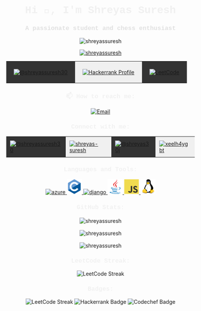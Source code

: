<h1 align="center" style="font-family: 'Courier New', Courier, monospace; color: #f0f0f0;">Hi 👋, I'm Shreyas Suresh</h1>
<h3 align="center" style="font-family: 'Courier New', Courier, monospace; color: #e1e1e1;">A passionate student and chess enthusiast</h3>

<p align="center">
  <img src="https://komarev.com/ghpvc/?username=shreyassuresh&label=Profile%20views&color=0e75b6&style=flat" alt="shreyassuresh" />
</p>

<p align="center">
  <a href="https://github.com/ryo-ma/github-profile-trophy">
    <img src="https://github-profile-trophy.vercel.app/?username=shreyassuresh" alt="shreyassuresh" />
  </a>
</p>

<!-- Chessboard Layout -->
<table align="center" style="border-spacing: 0;">
  <tr>
    <td style="background-color: #333; padding: 20px; text-align: center;">
      <a href="https://twitter.com/@shreyassuresh30" target="blank">
        <img src="https://img.shields.io/twitter/follow/@shreyassuresh30?logo=twitter&style=for-the-badge" alt="@shreyassuresh30" />
      </a>
    </td>
    <td style="background-color: #f0f0f0; padding: 20px; text-align: center;">
      <a href="https://www.hackerrank.com/@shreyas30j" target="blank">
        <img src="https://img.shields.io/hackerrank/follow/shreyas30j?style=for-the-badge" alt="Hackerrank Profile" />
      </a>
    </td>
    <td style="background-color: #333; padding: 20px; text-align: center;">
      <a href="https://www.leetcode.com/xeelh4ygbt" target="blank">
        <img src="https://img.shields.io/badge/Leetcode-Active%20Streak-brightgreen?style=for-the-badge" alt="LeetCode" />
      </a>
    </td>
  </tr>
</table>

<h3 align="center" style="color: #f1f1f1; font-family: 'Courier New', Courier, monospace;">📫 How to reach me:</h3>
<p align="center">
  <a href="mailto:shreyas30j@gmail.com">
    <img src="https://img.shields.io/badge/Email-shreyas30j@gmail.com-brightgreen?style=flat" alt="Email" />
  </a>
</p>

<!-- Chessboard Layout with Social Links -->
<h3 align="center" style="color: #f1f1f1; font-family: 'Courier New', Courier, monospace;">Connect with me:</h3>
<table align="center" style="border-spacing: 0;">
  <tr>
    <td style="background-color: #333; padding: 10px;">
      <a href="https://twitter.com/@shreyassuresh30" target="blank">
        <img src="https://raw.githubusercontent.com/rahuldkjain/github-profile-readme-generator/master/src/images/icons/Social/twitter.svg" alt="@shreyassuresh30" height="30" width="40" />
      </a>
    </td>
    <td style="background-color: #f0f0f0; padding: 10px;">
      <a href="https://linkedin.com/in/shreyas-suresh" target="blank">
        <img src="https://raw.githubusercontent.com/rahuldkjain/github-profile-readme-generator/master/src/images/icons/Social/linked-in-alt.svg" alt="shreyas-suresh" height="30" width="40" />
      </a>
    </td>
    <td style="background-color: #333; padding: 10px;">
      <a href="https://www.hackerrank.com/@shreyas30j" target="blank">
        <img src="https://raw.githubusercontent.com/rahuldkjain/github-profile-readme-generator/master/src/images/icons/Social/hackerrank.svg" alt="@shreyas30j" height="30" width="40" />
      </a>
    </td>
    <td style="background-color: #f0f0f0; padding: 10px;">
      <a href="https://www.leetcode.com/xeelh4ygbt" target="blank">
        <img src="https://raw.githubusercontent.com/rahuldkjain/github-profile-readme-generator/master/src/images/icons/Social/leet-code.svg" alt="xeelh4ygbt" height="30" width="40" />
      </a>
    </td>
  </tr>
</table>

<h3 align="center" style="font-family: 'Courier New', Courier, monospace; color: #f1f1f1;">Languages and Tools:</h3>
<p align="center">
  <!-- Chess-themed tools icons with color changes -->
  <a href="https://azure.microsoft.com/en-in/" target="_blank">
    <img src="https://www.vectorlogo.zone/logos/microsoft_azure/microsoft_azure-icon.svg" alt="azure" width="40" height="40" />
  </a>
  <a href="https://www.cprogramming.com/" target="_blank">
    <img src="https://raw.githubusercontent.com/devicons/devicon/master/icons/c/c-original.svg" alt="c" width="40" height="40" />
  </a>
  <a href="https://www.djangoproject.com/" target="_blank">
    <img src="https://cdn.worldvectorlogo.com/logos/django.svg" alt="django" width="40" height="40" />
  </a>
  <a href="https://www.java.com" target="_blank">
    <img src="https://raw.githubusercontent.com/devicons/devicon/master/icons/java/java-original.svg" alt="java" width="40" height="40" />
  </a>
  <a href="https://developer.mozilla.org/en-US/docs/Web/JavaScript" target="_blank">
    <img src="https://raw.githubusercontent.com/devicons/devicon/master/icons/javascript/javascript-original.svg" alt="javascript" width="40" height="40" />
  </a>
  <a href="https://www.linux.org/" target="_blank">
    <img src="https://raw.githubusercontent.com/devicons/devicon/master/icons/linux/linux-original.svg" alt="linux" width="40" height="40" />
  </a>
</p>

<h3 align="center" style="color: #f1f1f1; font-family: 'Courier New', Courier, monospace;">GitHub Stats:</h3>
<p align="center">
  <img align="center" src="https://github-readme-stats.vercel.app/api/top-langs?username=shreyassuresh&show_icons=true&locale=en&layout=compact" alt="shreyassuresh" />
</p>

<p align="center">
  <img align="center" src="https://github-readme-stats.vercel.app/api?username=shreyassuresh&show_icons=true&locale=en" alt="shreyassuresh" />
</p>

<p align="center">
  <img align="center" src="https://github-readme-streak-stats.herokuapp.com/?user=shreyassuresh&" alt="shreyassuresh" />
</p>

<h3 align="center" style="color: #f1f1f1; font-family: 'Courier New', Courier, monospace;">LeetCode Streak:</h3>
<p align="center">
  <img src="https://leetcard.jacoblin.cool/xeelh4ygbt?theme=dark&font=ubuntu&ext=heatmap&border_radius=5" alt="LeetCode Streak" />
</p>

<h3 align="center" style="color: #f1f1f1; font-family: 'Courier New', Courier, monospace;">Badges:</h3>
<p align="center">
  <img src="https://img.shields.io/badge/LeetCode-Active%20Streak-brightgreen?style=flat" alt="LeetCode Streak" />
  <img src="https://img.shields.io/badge/Hackerrank-Silver%20Badge-blue?style=flat" alt="Hackerrank Badge" />
  <img src="https://img.shields.io/badge/Codechef-5%20Stars-orange?style=flat" alt="Codechef Badge" />
</p>


